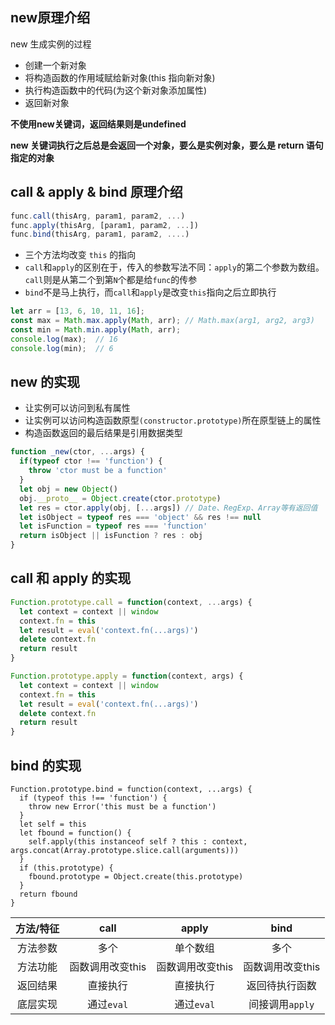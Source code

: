 ## new原理介绍

new 生成实例的过程

- 创建一个新对象
- 将构造函数的作用域赋给新对象(this 指向新对象)
- 执行构造函数中的代码(为这个新对象添加属性)
- 返回新对象

**不使用new关键词，返回结果则是undefined**

**new 关键词执行之后总是会返回一个对象，要么是实例对象，要么是 return 语句指定的对象**

## call & apply & bind 原理介绍

```js
func.call(thisArg, param1, param2, ...)
func.apply(thisArg, [param1, param2, ...])
func.bind(thisArg, param1, param2, ....)
```

- 三个方法均改变 `this` 的指向
- `call`和`apply`的区别在于，传入的参数写法不同：`apply`的第二个参数为数组。`call`则是从第二个到第`N`个都是给`func`的传参
- `bind`不是马上执行，而`call`和`apply`是改变`this`指向之后立即执行

```js
let arr = [13, 6, 10, 11, 16];
const max = Math.max.apply(Math, arr); // Math.max(arg1, arg2, arg3)
const min = Math.min.apply(Math, arr);
console.log(max);  // 16
console.log(min);  // 6
```

## new 的实现

- 让实例可以访问到私有属性
- 让实例可以访问构造函数原型`(constructor.prototype)`所在原型链上的属性
- 构造函数返回的最后结果是引用数据类型

```js
function _new(ctor, ...args) {
  if(typeof ctor !== 'function') {
    throw 'ctor must be a function'
  }
  let obj = new Object()
  obj.__proto__ = Object.create(ctor.prototype)
  let res = ctor.apply(obj, [...args]) // Date、RegExp、Array等有返回值
  let isObject = typeof res === 'object' && res !== null
  let isFunction = typeof res === 'function'
  return isObject || isFunction ? res : obj
}
```

## call 和 apply 的实现

```js
Function.prototype.call = function(context, ...args) {
  let context = context || window
  context.fn = this
  let result = eval('context.fn(...args)')
  delete context.fn
  return result
}

Function.prototype.apply = function(context, args) {
  let context = context || window
  context.fn = this
  let result = eval('context.fn(...args)')
  delete context.fn
  return result
}
```

## bind 的实现

```JS
Function.prototype.bind = function(context, ...args) {
  if (typeof this !== 'function') {
    throw new Error('this must be a function')
  }
  let self = this
  let fbound = function() {
    self.apply(this instanceof self ? this : context, args.concat(Array.prototype.slice.call(arguments)))
  }
  if (this.prototype) {
    fbound.prototype = Object.create(this.prototype)
  }
  return fbound
}
```

| 方法/特征 |       call       |      apply       |       bind       |
| :-------: | :--------------: | :--------------: | :--------------: |
| 方法参数  |       多个       |     单个数组     |       多个       |
| 方法功能  | 函数调用改变this | 函数调用改变this | 函数调用改变this |
| 返回结果  |     直接执行     |     直接执行     |  返回待执行函数  |
| 底层实现  |    通过`eval`    |    通过`eval`    | 间接调用`apply`  |

